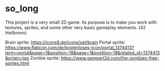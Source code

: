 # so_long
This project is a very small 2D game. Its purpose is to make you work with textures, sprites, and some other very basic gameplay elements. (42 Heilbronn)

Brain sprite: https://icons8.de/icons/set/brain
Portal sprite: https://www.flaticon.com/de/kostenloses-icon/portal_1374413?term=portal&page=1&position=18&page=1&position=18&related_id=1374413&origin=tag
Zombie sprite: https://www.gameart2d.com/the-zombies-free-sprites.html
